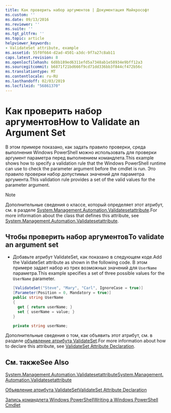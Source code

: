```yaml
---
title: Как проверить набор аргументов | Документация Майкрософт
ms.custom: ''
ms.date: 09/13/2016
ms.reviewer: ''
ms.suite: ''
ms.tgt_pltfrm: ''
ms.topic: article
helpviewer_keywords:
- ValidateSet attribute, example
ms.assetid: 55f0f664-d2ad-4501-a3dc-9f7a27c8ab11
caps.latest.revision: 8
ms.openlocfilehash: 6d8b189ed6311efd5a7348ab1e58934e9bff12a3
ms.sourcegitcommit: b6871f21bd666f9cd71dd336bb3f844cf472b56c
ms.translationtype: MT
ms.contentlocale: ru-RU
ms.lasthandoff: 02/03/2019
ms.locfileid: "56861370"
---
```

# <a name="how-to-validate-an-argument-set"></a><span data-ttu-id="f9b23-102">Как проверить набор аргументов</span><span class="sxs-lookup"><span data-stu-id="f9b23-102">How to Validate an Argument Set</span></span>

<span data-ttu-id="f9b23-103">В этом примере показано, как задать правило проверки, среда выполнения Windows PowerShell можно использовать для проверки аргумент параметра перед выполнением командлета.</span><span class="sxs-lookup"><span data-stu-id="f9b23-103">This example shows how to specify a validation rule that the Windows PowerShell runtime can use to check the parameter argument before the cmdlet is run.</span></span> <span data-ttu-id="f9b23-104">Это правило проверки набор допустимых значений для параметра аргумента.</span><span class="sxs-lookup"><span data-stu-id="f9b23-104">This validation rule provides a set of the valid values for the parameter argument.</span></span>

> [!NOTE]
> <span data-ttu-id="f9b23-105">Дополнительные сведения о классе, который определяет этот атрибут, см. в разделе [System.Management.Automation.Validatesetattribute](/dotnet/api/System.Management.Automation.ValidateSetAttribute).</span><span class="sxs-lookup"><span data-stu-id="f9b23-105">For more information about the class that defines this attribute, see [System.Management.Automation.Validatesetattribute](/dotnet/api/System.Management.Automation.ValidateSetAttribute).</span></span>

## <a name="to-validate-an-argument-set"></a><span data-ttu-id="f9b23-106">Чтобы проверить набор аргументов</span><span class="sxs-lookup"><span data-stu-id="f9b23-106">To validate an argument set</span></span>

- <span data-ttu-id="f9b23-107">Добавьте атрибут ValidateSet, как показано в следующем коде.</span><span class="sxs-lookup"><span data-stu-id="f9b23-107">Add the ValidateSet attribute as shown in the following code.</span></span> <span data-ttu-id="f9b23-108">В этом примере задает набор из трех возможных значений для `UserName` параметра.</span><span class="sxs-lookup"><span data-stu-id="f9b23-108">This example specifies a set of three possible values for the `UserName` parameter.</span></span>

    ```csharp
    [ValidateSet("Steve", "Mary", "Carl", IgnoreCase = true)]
    [Parameter(Position = 0, Mandatory = true)]
    public string UserName
    {
      get { return userName; }
      set { userName = value; }
    }

    private string userName;
    ```

<span data-ttu-id="f9b23-109">Дополнительные сведения о том, как объявить этот атрибут, см. в разделе [объявление атрибута ValidateSet](./validateset-attribute-declaration.md).</span><span class="sxs-lookup"><span data-stu-id="f9b23-109">For more information about how to declare this attribute, see [ValidateSet Attribute Declaration](./validateset-attribute-declaration.md).</span></span>

## <a name="see-also"></a><span data-ttu-id="f9b23-110">См. также</span><span class="sxs-lookup"><span data-stu-id="f9b23-110">See Also</span></span>

[<span data-ttu-id="f9b23-111">System.Management.Automation.Validatesetattribute</span><span class="sxs-lookup"><span data-stu-id="f9b23-111">System.Management.Automation.Validatesetattribute</span></span>](/dotnet/api/System.Management.Automation.ValidateSetAttribute)

[<span data-ttu-id="f9b23-112">Объявление атрибута ValidateSet</span><span class="sxs-lookup"><span data-stu-id="f9b23-112">ValidateSet Attribute Declaration</span></span>](./validateset-attribute-declaration.md)

[<span data-ttu-id="f9b23-113">Запись командлета Windows PowerShell</span><span class="sxs-lookup"><span data-stu-id="f9b23-113">Writing a Windows PowerShell Cmdlet</span></span>](./writing-a-windows-powershell-cmdlet.md)
